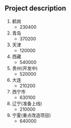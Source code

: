 ## Project description

1. 鹤岗
   - 230400
2. 青岛
   - 370200
3. 天津
   - 120000
4. 西藏
   - 540000
5. 贵州(开发中)
   - 520000
6. 大连
   - 210200
7. 西宁市
   - 630100
8. 辽宁(准备上线)
   - 210000
9. 宁夏(重点改造项目)
   - 640000
